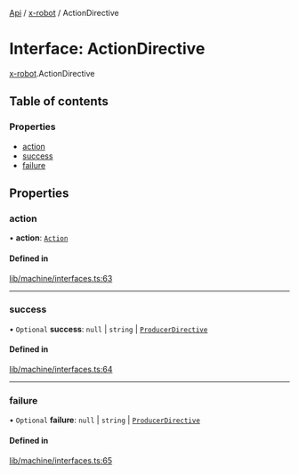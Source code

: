 [Api](../README.md) / [x-robot](../modules/x_robot.md) / ActionDirective

# Interface: ActionDirective

[x-robot](../modules/x_robot.md).ActionDirective

## Table of contents

### Properties

- [action](x_robot.ActionDirective.md#action)
- [success](x_robot.ActionDirective.md#success)
- [failure](x_robot.ActionDirective.md#failure)

## Properties

### action

• **action**: [`Action`](x_robot.Action.md)

#### Defined in

[lib/machine/interfaces.ts:63](https://github.com/Masquerade-Circus/x-robot/blob/5edbfcd/lib/machine/interfaces.ts#L63)

___

### success

• `Optional` **success**: ``null`` \| `string` \| [`ProducerDirective`](x_robot.ProducerDirective.md)

#### Defined in

[lib/machine/interfaces.ts:64](https://github.com/Masquerade-Circus/x-robot/blob/5edbfcd/lib/machine/interfaces.ts#L64)

___

### failure

• `Optional` **failure**: ``null`` \| `string` \| [`ProducerDirective`](x_robot.ProducerDirective.md)

#### Defined in

[lib/machine/interfaces.ts:65](https://github.com/Masquerade-Circus/x-robot/blob/5edbfcd/lib/machine/interfaces.ts#L65)
